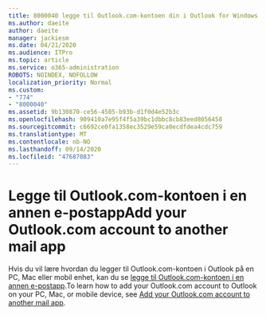 ```yaml
---
title: 8000040 legge til Outlook.com-kontoen din i Outlook for Windows
ms.author: daeite
author: daeite
manager: jackiesm
ms.date: 04/21/2020
ms.audience: ITPro
ms.topic: article
ms.service: o365-administration
ROBOTS: NOINDEX, NOFOLLOW
localization_priority: Normal
ms.custom:
- "774"
- "8000040"
ms.assetid: 9b130870-ce56-4505-b93b-d1f0d4e52b3c
ms.openlocfilehash: 909410a7e95f4f5a39bc1dbbc8cb83eed8056458
ms.sourcegitcommit: c6692ce0fa1358ec3529e59ca0ecdfdea4cdc759
ms.translationtype: MT
ms.contentlocale: nb-NO
ms.lasthandoff: 09/14/2020
ms.locfileid: "47687083"
---
```

# <a name="add-your-outlookcom-account-to-another-mail-app"></a><span data-ttu-id="91b90-102">Legge til Outlook.com-kontoen i en annen e-postapp</span><span class="sxs-lookup"><span data-stu-id="91b90-102">Add your Outlook.com account to another mail app</span></span>

<span data-ttu-id="91b90-103">Hvis du vil lære hvordan du legger til Outlook.com-kontoen i Outlook på en PC, Mac eller mobil enhet, kan du se [legge til Outlook.com-kontoen i en annen e-postapp](https://support.office.com/article/73f3b178-0009-41ae-aab1-87b80fa94970?wt.mc_id=Office_Outlook_com_Alchemy).</span><span class="sxs-lookup"><span data-stu-id="91b90-103">To learn how to add your Outlook.com account to Outlook on your PC, Mac, or mobile device, see [Add your Outlook.com account to another mail app](https://support.office.com/article/73f3b178-0009-41ae-aab1-87b80fa94970?wt.mc_id=Office_Outlook_com_Alchemy).</span></span>
  